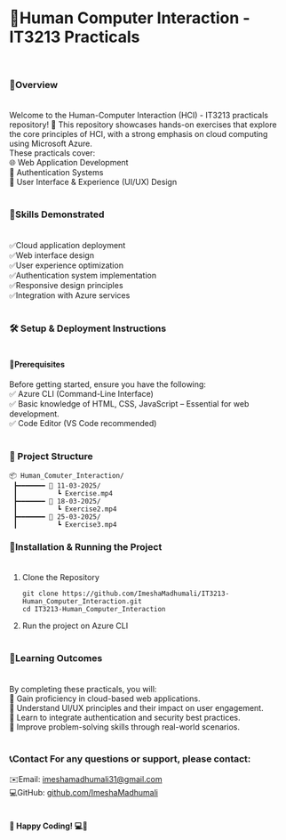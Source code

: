 # 🌟Human Computer Interaction - IT3213 Practicals
<br>

### 🚀Overview<br><br>
Welcome to the Human-Computer Interaction (HCI) - IT3213 practicals repository! 🎉 This repository showcases hands-on exercises that explore the core principles of HCI, with a strong emphasis on cloud computing using Microsoft Azure. <br>These practicals cover:<br>
🌐 Web Application Development<br>
🔐 Authentication Systems<br>
🎨 User Interface & Experience (UI/UX) Design<br><br>

### 🎯Skills Demonstrated<br><br>
✅Cloud application deployment<br>
✅Web interface design<br>
✅User experience optimization<br>
✅Authentication system implementation<br>
✅Responsive design principles<br>
✅Integration with Azure services<br><br>

### 🛠️ Setup & Deployment Instructions<br><br>
#### 📌Prerequisites<br>

Before getting started, ensure you have the following:<br>
✅ Azure CLI (Command-Line Interface)<br>
✅ Basic knowledge of HTML, CSS, JavaScript – Essential for web development.<br>
✅ Code Editor (VS Code recommended)  <br><br>

### 📂 Project Structure
```
📦 Human_Comuter_Interaction/
 ┣━━━━━━━ 📂 11-03-2025/
 ┃          ┗ Exercise.mp4
 ┣━━━━━━━ 📂 18-03-2025/
 ┃          ┗ Exercise2.mp4
 ┣━━━━━━━ 📂 25-03-2025/
 ┃          ┗ Exercise3.mp4

```

### 🔧Installation & Running the Project<br><br>
1. Clone the Repository<br>

   ```
   git clone https://github.com/ImeshaMadhumali/IT3213-Human_Computer_Interaction.git
   cd IT3213-Human_Computer_Interaction
   ``` 
2. Run the project on Azure CLI<br><br>

### 📖Learning Outcomes<br><br>

By completing these practicals, you will:<br>
🎯 Gain proficiency in cloud-based web applications.<br>
🎯 Understand UI/UX principles and their impact on user engagement.<br>
🎯 Learn to integrate authentication and security best practices.<br>
🎯 Improve problem-solving skills through real-world scenarios.<br><br>

### 📞Contact For any questions or support, please contact:<br>

✉️Email: imeshamadhumali31@gmail.com<br>
💻GitHub: [github.com/ImeshaMadhumali](https://github.com/ImeshaMadhumali)<br><br>

#### 🚀 Happy Coding! 💻🎨

